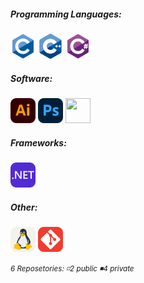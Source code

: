 <div>
  <h5 align="left">Programming Languages:</h5> 
  <img src="https://raw.githubusercontent.com/devicons/devicon/master/icons/c/c-original.svg" width="40" height="40"/>
  <img src="https://raw.githubusercontent.com/devicons/devicon/master/icons/cplusplus/cplusplus-original.svg" width="40" height="40"/>
  <img src="https://raw.githubusercontent.com/devicons/devicon/master/icons/csharp/csharp-original.svg" width="40" height="40"/>
  <h5 align="left">Software:</h5>
  <img src="https://raw.githubusercontent.com/tandpfun/skill-icons/refs/heads/main/icons/Illustrator.svg" width="40" height="40" />
  <img src="https://raw.githubusercontent.com/tandpfun/skill-icons/refs/heads/main/icons/Photoshop.svg" width="40" height="40" />
  <img src="https://upload.wikimedia.org/wikipedia/commons/4/48/Adobe_InDesign_CC_icon.svg" width="40" height="40" />
  <h5 align="left">Frameworks:</h5>
  <img src="https://raw.githubusercontent.com/tandpfun/skill-icons/refs/heads/main/icons/DotNet.svg" width="40" height="40" />
  <h5 align="left">Other:</h5>
  <img src="https://raw.githubusercontent.com/tandpfun/skill-icons/refs/heads/main/icons/Linux-Light.svg" width="40" height="40" />
  <img src="https://raw.githubusercontent.com/tandpfun/skill-icons/refs/heads/main/icons/Git.svg" width="40" height="40" />
</div>

<small> _6 Reposetories: ◽2 public ◾4 private_ </small>
